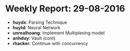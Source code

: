 # Weekly Report: 29-08-2016

- **huydx**: Parsing Technique
- **huytd**: Neural Network
- **unrealhoang**: Implement Multiplexing model
- **anhduy**: Vault (cont)
- **rhacker**: Continue with concurrency
